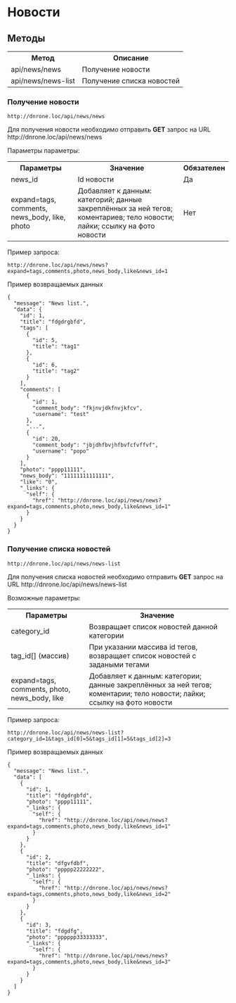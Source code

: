 # Новости

## Методы

<table>
    <tr>
        <th>
            Метод
        </th>
        <th>
            Описание
        </th>
    </tr>
    <tr>
        <td>
            api/news/news
        </td>
        <td>
            Получение новости
        </td>
    </tr>
    <tr>
        <td>
            api/news/news-list
        </td>
        <td>
            Получение списка новостей
        </td>
    </tr>
</table>

### Получение новости

`http://dnrone.loc/api/news/news`
<p>
    Для получения новости необходимо отправить <b>GET</b> запрос на URL http://dnrone.loc/api/news/news
</p>
<p>
    Параметры параметры:
</p>
<table>
    <tr>
        <th>
            Параметры
        </th>
        <th>
            Значение
        </th>
        <th>
            Обязателен
        </th>
    </tr>
    <tr>
        <td>
            news_id
        </td>
        <td>
            Id новости
        </td>
        <td>
            Да
        </td>
    </tr>
    <tr>
        <td>
            expand=tags, comments, news_body, like, photo
        </td>
        <td>
             Добавляет к данным: категорий; данные закреплённых за ней тегов; коментариев; 
            тело новости; лайки; ссылку на фото новости
        </td>
        <td>
            Нет
        </td>
    </tr>
</table>
<p>
    Пример запроса:
</p>

`http://dnrone.loc/api/news/news?expand=tags,comments,photo,news_body,like&news_id=1`

<p>
    Пример возвращаемых данных
</p>

```json5
{
  "message": "News list.",
  "data": {
    "id": 1,
    "title": "fdgdrgbfd",
    "tags": [
      {
        "id": 5,
        "title": "tag1"
      },
      {
        "id": 6,
        "title": "tag2"
      }
    ],
    "comments": [
      {
        "id": 1,
        "comment_body": "fkjnvjdkfnvjkfcv",
        "username": "test"
      },
      "...",
      {
        "id": 20,
        "comment_body": "jbjdhfbvjhfbvfcfvffvf",
        "username": "popo"
      }
    ],
    "photo": "pppp11111",
    "news_body": "11111111111111",
    "like": "0",
    "_links": {
      "self": {
        "href": "http://dnrone.loc/api/news/news?expand=tags,comments,photo,news_body,like&news_id=1"
      }
    }
  }
}
```

### Получение списка новостей

`http://dnrone.loc/api/news/news-list`
<p>
    Для получения списка новостей необходимо отправить <b>GET</b> запрос на URL http://dnrone.loc/api/news/news-list
</p>
<p>
    Возможные параметры:
</p>
<table>
    <tr>
        <th>
            Параметры
        </th>
        <th>
            Значение
        </th>
    </tr>
    <tr>
        <td>
            category_id
        </td>
        <td>
            Возвращает список новостей данной категории
        </td>
    </tr>
    <tr>
        <td>
            tag_id[] (массив)
        </td>
        <td>
            При указании массива id тегов, возвращает список новостей с задаными тегами
        </td>
    </tr>
    <tr>
        <td>
            expand=tags, comments, photo, news_body, like
        </td>
        <td>
             Добавляет к данным: категории; данные закреплённых за ней тегов; коментарии; 
            тело новости; лайки; ссылку на фото новости
        </td>
    </tr>
</table>
<p>
    Пример запроса:
</p>

`http://dnrone.loc/api/news/news-list?category_id=1&tags_id[0]=5&tags_id[1]=5&tags_id[2]=3`

<p>
    Пример возвращаемых данных
</p>

```json5
{
  "message": "News list.",
  "data": [
    {
      "id": 1,
      "title": "fdgdrgbfd",
      "photo": "pppp11111",
      "_links": {
        "self": {
          "href": "http://dnrone.loc/api/news/news?expand=tags,comments,photo,news_body,like&news_id=1"
        }
      }
    },
    {
      "id": 2,
      "title": "dfgvfdbf",
      "photo": "ppppp22222222",
      "_links": {
        "self": {
          "href": "http://dnrone.loc/api/news/news?expand=tags,comments,photo,news_body,like&news_id=2"
        }
      }
    },
    {
      "id": 3,
      "title": "fdgdfg",
      "photo": "pppppp33333333",
      "_links": {
        "self": {
          "href": "http://dnrone.loc/api/news/news?expand=tags,comments,photo,news_body,like&news_id=3"
        }
      }
    }
  ]
}
```
